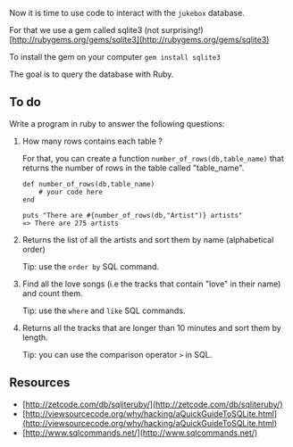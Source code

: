 Now it is time to use code to interact with the `jukebox` database.

For that we use a gem called sqlite3 (not surprising!) [http://rubygems.org/gems/sqlite3](http://rubygems.org/gems/sqlite3)

To install the gem on your computer ``gem install sqlite3``

The goal is to query the database with Ruby.

## To do

Write a program in ruby to answer the following questions:

1. How many rows contains each table ?

	For that, you can create a function ``number_of_rows(db,table_name)`` that returns the number of rows in 	the table called "table_name".

	````
	def number_of_rows(db,table_name)
		# your code here
	end
	
	puts "There are #{number_of_rows(db,"Artist")} artists"
	=> There are 275 artists
	````

2. Returns the list of all the artists and sort them by name 	(alphabetical order)

	Tip: use the ``order by`` SQL command.
	
3. Find all the love songs (i.e the tracks that contain "love" in their name) and count them.

	Tip: use the ``where`` and ``like`` SQL commands.

4. Returns all the tracks that are longer than 10 minutes and sort them by length.

	Tip: you can use the comparison operator ``>`` in SQL.


## Resources

* [http://zetcode.com/db/sqliteruby/](http://zetcode.com/db/sqliteruby/)
* [http://viewsourcecode.org/why/hacking/aQuickGuideToSQLite.html](http://viewsourcecode.org/why/hacking/aQuickGuideToSQLite.html)
* [http://www.sqlcommands.net/](http://www.sqlcommands.net/)


